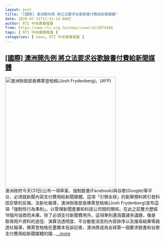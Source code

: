 ```yaml
---
layout: post
title: "[國際] 澳洲開先例 將立法要求谷歌臉書付費給新聞媒體"
date: 2020-07-31T11:51:14.000Z
author: RTI 中央廣播電臺
from: https://www.rti.org.tw/news/view/id/2074288
tags: [ RTI 中央廣播電臺 ]
categories: [ news, RTI 中央廣播電臺 ]
---
```

<!--1596196274000-->
[[國際] 澳洲開先例 將立法要求谷歌臉書付費給新聞媒體](https://www.rti.org.tw/news/view/id/2074288)
------

<div>
<img src="https://static.rti.org.tw/assets/thumbnails/2020/05/05/85f934dade85600b38e5e23adf69049d.jpg" width="360" alt="澳洲財政部長佛萊登柏格(Josh Frydenberg)。(AFP)" title="澳洲財政部長佛萊登柏格(Josh Frydenberg)。(AFP)"><br>澳洲政府今天(31日)公布一項草案，強制臉書(Facebook)與谷歌(Google)等平台，必須就新聞內容支付費用給新聞媒體。這項「引領全球」的創舉預料將引發科技巨擘的反彈。法新社報導，澳洲財政部長佛萊登柏格(Josh Frydenberg)宣布這項「強制性行為準則」，以管理新聞產業和科技公司間的關係。在此之前雙方歷經18個月協商而未果。除了必須支付新聞費用外，這項準則還涵蓋諸多議題，像是取得用戶資料的途徑、演算法透明度、平台動態消息的內容排序以及搜尋結果等路透社報導，佛萊登柏格在墨爾本告訴記者，澳洲將成為全球第一個要求臉書和谷歌支付費用給新聞媒體的國...<a target="_blank" href="https://www.rti.org.tw/news/view/id/2074288">...more</a>
</div>
